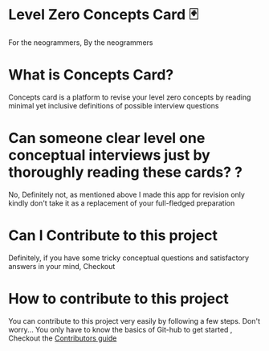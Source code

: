 # Level Zero Concepts Card 🃏
For the neogrammers, By the neogrammers




# What is Concepts Card?

Concepts card is a platform to revise your level zero concepts by reading minimal yet inclusive definitions of possible interview questions 

# Can someone clear level one conceptual interviews just by  thoroughly reading these cards?  ?
No, Definitely not, as mentioned above  I made this app for revision only kindly don't take it as a replacement of your full-fledged preparation 


# Can I Contribute to this project
Definitely, if you have some tricky conceptual questions and satisfactory answers in your mind, Checkout 

# How to contribute to this project
 You can contribute to this project very easily by following a few steps. Don't worry...
 You only have to know the basics of Git-hub to get started , Checkout the [Contributors guide](https://github.com/Sen-442b/level-zero-concepts-cards/blob/master/random-concepts-neog/README.md)
 
 

